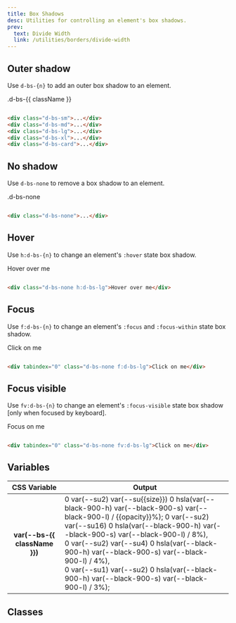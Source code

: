 ```yaml
---
title: Box Shadows
desc: Utilities for controlling an element's box shadows.
prev:
  text: Divide Width
  link: /utilities/borders/divide-width
---
```


## Outer shadow

Use `d-bs-{n}` to add an outer box shadow to an element.

<code-well-header class="d-fl-col4 d-flg16 d-fw-wrap d-p24 d-bgc-purple-100 d-bgo50 d-w100p d-hmn102" custom>
  <div v-for="{ className } in boxSize" class="d-fl-center d-p16 d-bar8 d-bgc-white d-fs18 d-fw-bold" :class="`d-bs-${className}`">.d-bs-{{ className }}</div>
</code-well-header>

```html

<div class="d-bs-sm">...</div>
<div class="d-bs-md">...</div>
<div class="d-bs-lg">...</div>
<div class="d-bs-xl">...</div>
<div class="d-bs-card">...</div>
```

## No shadow

Use `d-bs-none` to remove a box shadow to an element.

<code-well-header class="d-fl-center d-p24 d-bgc-magenta-100 d-bgo50 d-w100p d-hmn102" custom>
  <div class="d-fl-center d-p16 d-bar8 d-bgc-white d-fs18 d-fw-bold d-bs-none">.d-bs-none</div>
</code-well-header>

```html

<div class="d-bs-none">...</div>
```

## Hover

Use `h:d-bs-{n}` to change an element's `:hover` state box shadow.

<code-well-header class="d-fl-center d-p24 d-bgc-purple-100 d-bgo50 d-w100p d-hmn102" custom>
  <div class="d-fl-center d-p16 d-bar8 d-bgc-white d-fs18 d-fw-bold d-bs-none h:d-bs-lg">Hover over me</div>
</code-well-header>

```html

<div class="d-bs-none h:d-bs-lg">Hover over me</div>
```

## Focus

Use `f:d-bs-{n}` to change an element's `:focus` and `:focus-within` state box shadow.

<code-well-header class="d-fl-center d-p24 d-bgc-magenta-100 d-bgo50 d-w100p d-hmn102" custom>
  <div tabindex="0" class="d-fl-center d-p16 d-bar8 d-bgc-white d-fs18 d-fw-bold d-bs-none f:d-bs-lg">Click on me</div>
</code-well-header>

```html

<div tabindex="0" class="d-bs-none f:d-bs-lg">Click on me</div>
```

## Focus visible

Use `fv:d-bs-{n}` to change an element's `:focus-visible` state box shadow [only when focused by keyboard].

<code-well-header class="d-fl-center d-p24 d-bgc-magenta-100 d-bgo50 d-w100p d-hmn102" custom>
  <div tabindex="0" class="d-fl-center d-p16 d-bar8 d-bgc-white d-fs18 d-fw-bold d-bs-none fv:d-bs-lg">Focus on me</div>
</code-well-header>

```html

<div tabindex="0" class="d-bs-none fv:d-bs-lg">Click on me</div>
```

<script setup>
  const boxSize = [
    {className: "sm", size: 4, opacity: 15},
    {className: "md", size: 8, opacity: 25},
    {className: "lg", size: 12, opacity: 30},
    {className: "xl", size: 16, opacity: 30},
    {className: "card", size: 4, opacity: 30},
  ];
</script>

## Variables

<table class="d-table dialtone-doc-table">
  <thead>
    <tr>
      <th scope="col" class="d-w25p">CSS Variable</th>
      <th scope="col">Output</th>
    </tr>
  </thead>
  <tbody>
    <tr v-for="{className, size, opacity} in boxSize">
      <th scope="row" class="d-ff-mono d-fc-purple d-fw-normal d-fs12">var(--bs-{{ className }})</th>
      <td class="d-ff-mono d-fc-orange d-fs12">
        <span v-if="className !== 'card'">
          0 var(--su2) var(--su{{size}}) 0 hsla(var(--black-900-h) var(--black-900-s) var(--black-900-l) / {{opacity}}%);
        </span>
        <span v-else>
          0 var(--su2) var(--su16) 0 hsla(var(--black-900-h) var(--black-900-s) var(--black-900-l) / 8%),<br/>
          0 var(--su2) var(--su4) 0 hsla(var(--black-900-h) var(--black-900-s) var(--black-900-l) / 4%),<br/>
          0 var(--su1) var(--su2) 0 hsla(var(--black-900-h) var(--black-900-s) var(--black-900-l) / 3%);
        </span>
      </td>
    </tr>
  </tbody>
</table>

## Classes

<utility-class-table>
  <template #content>
    <tbody>
      <tr v-for="{ className } in boxSize">
        <th scope="row" class="d-ff-mono d-fc-purple d-fw-normal d-fs12">.d-bs-{{ className }}</th>
        <td class="d-ff-mono d-fc-orange d-fs12">box-shadow: var(--br-{{ className }}) !important;</td>
      </tr>
      <tr>
        <th scope="row" class="d-ff-mono d-fc-purple d-fw-normal d-fs12">.d-bs-none</th>
        <td class="d-ff-mono d-fc-orange d-fs12">box-shadow: none !important;</td>
      </tr>
      <tr>
        <th scope="row" class="d-ff-mono d-fc-purple d-fw-normal d-fs12">.d-bs-unset</th>
        <td class="d-ff-mono d-fc-orange d-fs12">box-shadow: unset !important;</td>
      </tr>
    </tbody>
  </template>
</utility-class-table>
